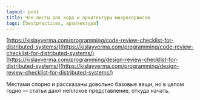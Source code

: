 ```yaml
---
layout: post
title: Чек-листы для кода и архитектуры микросервисов
tags: [bestpractices, архитектура]
---
```

[https://kislayverma.com/programming/code-review-checklist-for-distributed-systems/](https://kislayverma.com/programming/code-review-checklist-for-distributed-systems/)
[https://kislayverma.com/programming/design-review-checklist-for-distributed-systems/](https://kislayverma.com/programming/design-review-checklist-for-distributed-systems/)

Местами спорно и рассказаны довольно базовые вещи, но в целом годно — статьи дают неплохое представление, откуда начать.

